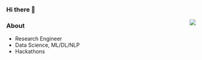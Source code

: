 ### Hi there 👋



<img align='right' src="https://github-readme-stats.vercel.app/api?username=virtualroyalty&show_icons=true">

### About
- Research Engineer
- Data Science, ML/DL/NLP
- Hackathons
